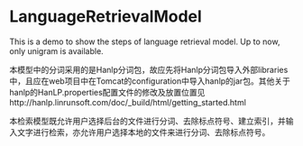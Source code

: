 # LanguageRetrievalModel
This is a demo to show the steps of language retrieval model. Up to now, only unigram is available.

本模型中的分词采用的是Hanlp分词包，故应先将Hanlp分词包导入外部libraries中，且应在web项目中在Tomcat的configuration中导入hanlp的jar包。其他关于hanlp的HanLP.properties配置文件的修改及放置位置见http://hanlp.linrunsoft.com/doc/_build/html/getting_started.html 

本检索模型既允许用户选择后台的文件进行分词、去除标点符号、建立索引，并输入文字进行检索，亦允许用户选择本地的文件来进行分词、去除标点符号。
